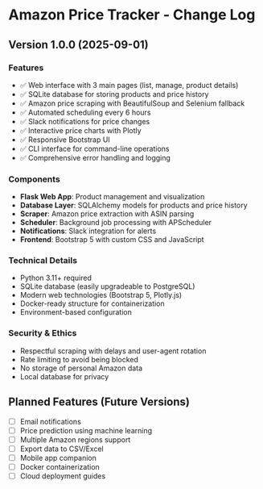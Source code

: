 # Amazon Price Tracker - Change Log

## Version 1.0.0 (2025-09-01)

### Features
- ✅ Web interface with 3 main pages (list, manage, product details)
- ✅ SQLite database for storing products and price history
- ✅ Amazon price scraping with BeautifulSoup and Selenium fallback
- ✅ Automated scheduling every 6 hours
- ✅ Slack notifications for price changes
- ✅ Interactive price charts with Plotly
- ✅ Responsive Bootstrap UI
- ✅ CLI interface for command-line operations
- ✅ Comprehensive error handling and logging

### Components
- **Flask Web App**: Product management and visualization
- **Database Layer**: SQLAlchemy models for products and price history
- **Scraper**: Amazon price extraction with ASIN parsing
- **Scheduler**: Background job processing with APScheduler
- **Notifications**: Slack integration for alerts
- **Frontend**: Bootstrap 5 with custom CSS and JavaScript

### Technical Details
- Python 3.11+ required
- SQLite database (easily upgradeable to PostgreSQL)
- Modern web technologies (Bootstrap 5, Plotly.js)
- Docker-ready structure for containerization
- Environment-based configuration

### Security & Ethics
- Respectful scraping with delays and user-agent rotation
- Rate limiting to avoid being blocked
- No storage of personal Amazon data
- Local database for privacy

## Planned Features (Future Versions)
- [ ] Email notifications
- [ ] Price prediction using machine learning
- [ ] Multiple Amazon regions support
- [ ] Export data to CSV/Excel
- [ ] Mobile app companion
- [ ] Docker containerization
- [ ] Cloud deployment guides

